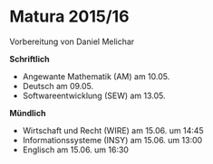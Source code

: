 # Matura 2015/16

Vorbereitung von Daniel Melichar

__Schriftlich__

* Angewante Mathematik (AM) am 10.05.
* Deutsch am 09.05.
* Softwareentwicklung (SEW) am 13.05.

__Mündlich__

* Wirtschaft und Recht (WIRE) am 15.06. um 14:45
* Informationssysteme (INSY) am 15.06. um 13:00
* Englisch am 15.06. um 16:30
